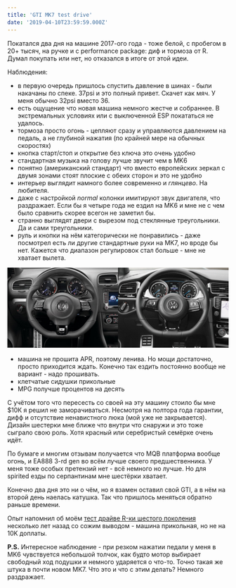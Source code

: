 ```yaml
---
title: 'GTI MK7 test drive'
date: '2019-04-10T23:59:59.000Z'
---
```


Покатался два дня на машине 2017-ого года - тоже белой, с пробегом в 20+ тысяч, на ручке и с performance package: диф и тормоза от R. Думал покупать или нет, но отказался в итоге от этой идеи.

Наблюдения:
- в первую очередь пришлось спустить давление в шинах - были накачаны по спеке. 37psi и это полный привет. Скачет как мяч. У меня обычно 32psi вместо 36.
- есть ощущение что новая машина немного жестче и собраннее. В экстремальных условиях или с выключенной ESP покататься не удалось.
- тормоза просто огонь - цепляют сразу и управляются давлением на педаль, а не глубиной нажатия (по крайней мере на обычных скоростях)
- кнопка старт/стоп и открытие без ключа это очень удобно
- стандартная музыка на голову лучше звучит чем в MK6
- понятно (американский стандарт) что вместо европейских зеркал с двумя зонами стоят плоские с обеих сторон и это не удобно
- интерьер выглядит намного более современно и <i>глянцево</i>. На любителя.
- даже с настройкой <i>normal</i> колонки имитируют звук двигателя, что раздражает. Если бы я четыре года не ездил на MK6 и мне не с чем было сравнить скорее всегон не заметил бы.
- странно выглядят двери с вырезом под стеклянные треугольники. Да и сами треугольники.
- руль и кнопки на нём категорически не понравились - даже посмотрел есть ли другие стандартные руки на MK7, но вроде бы нет. Кажется что диапазон регулировок стал больше - мне не хватает вылета.

![MK6 vs MK7 steering wheels](steering-wheels.jpg)

- машина не прошита APR, поэтому ленива. Но мощи достаточно, просто приходится ждать. Конечно так ездить постоянно вообще не вариант - надо прошивать.
- клетчатые сидушки прикольные
- MPG получше процентов на десять

С учётом того что пересесть со своей на эту машину стоило бы мне $10К я решил не заморачиваться. Несмотря на полтора года гарантии, дифф и отсутствие ненавистного люка (мой уже не закрывается). Дизайн шестерки мне ближе что внутри что снаружи и это тоже сыграло свою роль. Хотя красный или серебристый семёрке очень идёт.

По бумаге и многим отзывам получается что MQB платформа вообще огонь, и EA888 3-rd gen во всём лучше своего предшественника. У меня тоже особых претензий нет - всё немного но лучше. Но для spirited езды по серпантинам мне шестёрки хватает.

Конечно два дня это ни о чём, но я взамен оставил свой GTI, а в нём на второй день наелась катушка. Так что пришлось меняться обратно раньше времени.

Опыт напомнил об моём <a href="https://www.drive2.ru/b/2590231/">тест драйве R-ки шестого поколения</a> несколько лет назад со сожим выводом - машина прикольная, но не на 10K доплаты.

<b>P.S.</b> Интересное наблюдение - при резком нажатии педали у меня в MK6 чувствуется небольшой толчок, как будто мотор выбирает свободный ход подушки и немного ударяется о что-то. Точно такая же штука в почти новом MK7. Что это и что с этим делать? Немного раздражает.
